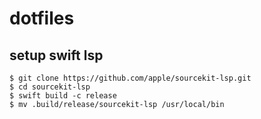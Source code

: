 # dotfiles

## setup swift lsp
```
$ git clone https://github.com/apple/sourcekit-lsp.git
$ cd sourcekit-lsp
$ swift build -c release
$ mv .build/release/sourcekit-lsp /usr/local/bin
```
